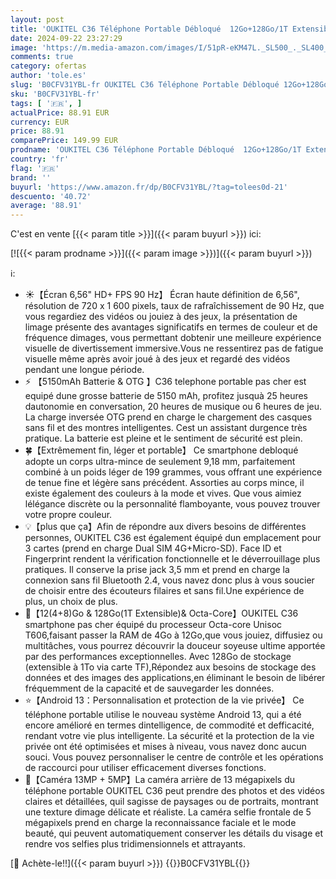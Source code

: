 ```yaml
---
layout: post
title: 'OUKITEL C36 Téléphone Portable Débloqué  12Go+128Go/1T Extensible  5150mAh 6.56" HD+ Display Android 13 Smartphone Pas Cher  Octa Core Processor  13MP Panorama Camera  Dual SIM  Wi-FI  4G'
date: 2024-09-22 23:27:29
image: 'https://m.media-amazon.com/images/I/51pR-eKM47L._SL500_._SL400_.jpg'
comments: true
category: ofertas
author: 'tole.es'
slug: 'B0CFV31YBL-fr OUKITEL C36 Téléphone Portable Débloqué 12Go+128Go/1T...'
sku: 'B0CFV31YBL-fr'
tags: [ '🇫🇷', ]
actualPrice: 88.91 EUR
currency: EUR
price: 88.91
comparePrice: 149.99 EUR
prodname: 'OUKITEL C36 Téléphone Portable Débloqué  12Go+128Go/1T Extensible  5150mAh 6.56" HD+ Display Android 13 Smartphone Pas Cher  Octa Core Processor  13MP Panorama Camera  Dual SIM  Wi-FI  4G'
country: 'fr'
flag: '🇫🇷'
brand: ''
buyurl: 'https://www.amazon.fr/dp/B0CFV31YBL/?tag=tolees0d-21'
descuento: '40.72'
average: '88.91'
---
```


C'est en vente [{{< param title >}}]({{< param buyurl >}}) ici:

[![{{< param prodname >}}]({{< param image >}})]({{< param buyurl >}})

ℹ️:

- ☀️【Écran 6,56" HD+ FPS 90 Hz】 Écran haute définition de 6,56", résolution de 720 x 1 600 pixels, taux de rafraîchissement de 90 Hz, que vous regardiez des vidéos ou jouiez à des jeux, la présentation de limage présente des avantages significatifs en termes de couleur et de fréquence dimages, vous permettant dobtenir une meilleure expérience visuelle de divertissement immersive.Vous ne ressentirez pas de fatigue visuelle même après avoir joué à des jeux et regardé des vidéos pendant une longue période.
- ⚡ 【5150mAh Batterie & OTG 】C36 telephone portable pas cher est equipé dune grosse batterie de 5150 mAh, profitez jusquà 25 heures dautonomie en conversation, 20 heures de musique ou 6 heures de jeu. La charge inversée OTG prend en charge le chargement des casques sans fil et des montres intelligentes. Cest un assistant durgence très pratique. La batterie est pleine et le sentiment de sécurité est plein.
- 🍀【Extrêmement fin, léger et portable】 Ce smartphone debloqué adopte un corps ultra-mince de seulement 9,18 mm, parfaitement combiné à un poids léger de 199 grammes, vous offrant une expérience de tenue fine et légère sans précédent. Assorties au corps mince, il existe également des couleurs à la mode et vives. Que vous aimiez lélégance discrète ou la personnalité flamboyante, vous pouvez trouver votre propre couleur.
- 💡【plus que ça】Afin de répondre aux divers besoins de différentes personnes, OUKITEL C36 est également équipé dun emplacement pour 3 cartes (prend en charge Dual SIM 4G+Micro-SD). Face ID et Fingerprint rendent la vérification fonctionnelle et le déverrouillage plus pratiques. Il conserve la prise jack 3,5 mm et prend en charge la connexion sans fil Bluetooth 2.4, vous navez donc plus à vous soucier de choisir entre des écouteurs filaires et sans fil.Une expérience de plus, un choix de plus.
- 🚀【12(4+8)Go & 128Go(1T Extensible)& Octa-Core】OUKITEL C36 smartphone pas cher équipé du processeur Octa-core Unisoc T606,faisant passer la RAM de 4Go à 12Go,que vous jouiez, diffusiez ou multitâches, vous pourrez découvrir la douceur soyeuse ultime apportée par des performances exceptionnelles. Avec 128Go de stockage (extensible à 1To via carte TF),Répondez aux besoins de stockage des données et des images des applications,en éliminant le besoin de libérer fréquemment de la capacité et de sauvegarder les données.
- ⭐【Android 13：Personnalisation et protection de la vie privée】 Ce téléphone portable utilise le nouveau système Android 13, qui a été encore amélioré en termes dintelligence, de commodité et defficacité, rendant votre vie plus intelligente. La sécurité et la protection de la vie privée ont été optimisées et mises à niveau, vous navez donc aucun souci. Vous pouvez personnaliser le centre de contrôle et les opérations de raccourci pour utiliser efficacement diverses fonctions.
- 📸【Caméra 13MP + 5MP】La caméra arrière de 13 mégapixels du téléphone portable OUKITEL C36 peut prendre des photos et des vidéos claires et détaillées, quil sagisse de paysages ou de portraits, montrant une texture dimage délicate et réaliste. La caméra selfie frontale de 5 mégapixels prend en charge la reconnaissance faciale et le mode beauté, qui peuvent automatiquement conserver les détails du visage et rendre vos selfies plus tridimensionnels et attrayants.

[🛒 Achète-le!!]({{< param buyurl >}})
{{<world>}}B0CFV31YBL{{</world>}}
